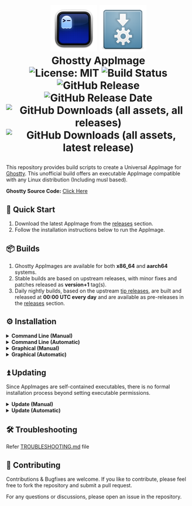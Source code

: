 <h1><p align="center">
  <img src="./assets/ghostty.png" alt="Ghostty Logo" width="128">
  <img src="./assets/appimage.png" alt="AppImage Logo" width="128">
  <br>Ghostty AppImage<br>
  <img src="https://img.shields.io/badge/License-MIT-blue.svg" alt="License: MIT">
  <img src="https://github.com/pkgforge-dev/ghostty-appimage/actions/workflows/ci.yaml/badge.svg" alt="Build Status">
  <img src="https://img.shields.io/github/v/release/pkgforge-dev/ghostty-appimage" alt="GitHub Release">
  <img src="https://img.shields.io/github/release-date/pkgforge-dev/ghostty-appimage" alt="GitHub Release Date">
  <img src="https://img.shields.io/github/downloads/pkgforge-dev/ghostty-appimage/total" alt="GitHub Downloads (all assets, all releases)">
  <img src="https://img.shields.io/github/downloads/pkgforge-dev/ghostty-appimage/latest/total" alt="GitHub Downloads (all assets, latest release)">
</p></h1>

This repository provides build scripts to create a Universal AppImage for [Ghostty](https://ghostty.org/). This unofficial build offers an executable AppImage compatible with any Linux distribution (Including musl based).

**Ghostty Source Code:** [Click Here](https://github.com/ghostty-org/ghostty)

## 🚀 Quick Start

1. Download the latest AppImage from the [releases](https://github.com/pkgforge-dev/ghostty-appimage/releases) section.
2. Follow the installation instructions below to run the AppImage.

## 📦 Builds

1. Ghostty AppImages are available for both **x86_64** and **aarch64** systems.
1. Stable builds are based on upstream releases, with minor fixes and patches released as **version+1** tag(s).
1. Daily nightly builds, based on the upstream [tip releases](https://github.com/ghostty-org/ghostty/releases/tag/tip), are built and released at **00:00 UTC every day** and are available as pre-releases in the [releases](https://github.com/pkgforge-dev/ghostty-appimage/releases/tag/tip) section.

## ⚙️ Installation

<details>
  <summary><b>Command Line (Manual)</b></summary>

Run the following commands in your terminal:

```bash
# Download the latest AppImage package from releases
wget https://github.com/pkgforge-dev/ghostty-appimage/releases/download/${VERSION}/Ghostty-${VERSION}-${ARCH}.AppImage

# Make the AppImage executable
chmod +x Ghostty-${VERSION}-${ARCH}.AppImage

# Run the AppImage
./Ghostty-${VERSION}-${ARCH}.AppImage

# Optionally, add the AppImage to your PATH for easier access

# With sudo for system wide availability
sudo install ./Ghostty-${VERSION}-${ARCH}.AppImage /usr/local/bin/ghostty

# Without sudo, XDG base spec mandate
install ./Ghostty-${VERSION}-${ARCH}.AppImage $HOME/.local/bin/ghostty

# Now you can run Ghostty from anywhere using the command:
ghostty
```

</details>

<details>
  <summary><b>Command Line (Automatic)</b></summary>

Ghostty AppImage can be accessed through [**Soar**](https://github.com/pkgforge/soar) or [**AM**](https://github.com/ivan-hc/AM)/[**AppMan**](https://github.com/ivan-hc/AppMan). These tools automate the installation process, configure the PATH, and integrate with your desktop environment when installing AppImages.

1. Using [**Soar**](https://github.com/pkgforge/soar)

   ```bash
   # Install
   soar install ghostty

   # Upgrade
   soar update ghostty

   # Uninstall
   soar remove ghostty
   ```

1. Using [**AM**](https://github.com/ivan-hc/AM) or [**AppMan**](https://github.com/ivan-hc/AppMan) _(Choose one as appropriate)_

   ```bash
   # Install
   am -i ghostty

   # Upgrade
   am -u ghostty

   # Uninstall
   am -r ghostty
   ```

_Note: Ensure you have the necessary permissions to run these commands. For more detailed usage, refer to the documentation of each tool._

</details>

<details>
  <summary><b>Graphical (Manual)</b></summary>

1. Download the latest AppImage package from the [releases](https://github.com/pkgforge-dev/ghostty-appimage/releases) section.
2. Locate the downloaded file in your file explorer (e.g., Nautilus, Thunar, PCManFM).
3. Right-click the downloaded file and select **Properties**.
4. Navigate to the **Permissions** tab and check the box that says **Allow executing file as program/Executable as Program**.
5. Close the properties window and double-click the AppImage file to run it.

<p align="center">
  <img src="./assets/1.png" alt="Step 1" width="384" style="margin-right: 10px;">
  <img src="./assets/2.png" alt="Step 2" width="384">
</p>

</details>

<details>
  <summary><b>Graphical (Automatic)</b></summary>

Ghostty AppImage can easily be managed using graphical tools such as [AppImageLauncher](https://github.com/TheAssassin/AppImageLauncher) and [Gear Lever](https://github.com/mijorus/gearlever).

1. **Using [AppImageLauncher](https://github.com/TheAssassin/AppImageLauncher)**

   For detailed instructions, please refer to the [AppImageLauncher documentation](https://docs.appimage.org/user-guide/run-appimages.html#appimagelauncher).

   > **🛈 NOTE**
   >
   > With the launch of AppImageLauncher **v3.0.0**, you have to use the alpha pre-releases as the stable release doesn't work with the static runtime
   >
   > For more information please refer the [discussion](https://github.com/TheAssassin/AppImageLauncher/discussions/687) and the [comment](https://github.com/TheAssassin/AppImageLauncher/discussions/687#discussioncomment-12181060)

2. **Using [Gear Lever](https://github.com/mijorus/gearlever)**

   - Download the latest AppImage package from the [releases](https://github.com/pkgforge-dev/ghostty-appimage/releases) section.
   - Simply drag and drop the files from your file manager into the Gear Lever application.
   - Follow the on-screen instructions to configure the setup as a one-time installation process.

_Note: Ensure the necessary prerequsites are satisfied for these applications. For more detailed usage, refer to the documentation of each tool_

   </details>

## ⏫ Updating

Since AppImages are self-contained executables, there is no formal installation process beyond setting executable permissions.

<details>
  <summary><b>Update (Manual)</b></summary>

1. Download the latest AppImage package from the [releases](https://github.com/pkgforge-dev/ghostty-appimage/releases) section.
1. Follow the same steps as in the [Installation](#installation) section to make it executable and run it.

</details>

<details>
  <summary><b>Update (Automatic)</b></summary>

1. Use [AppImageUpdate](https://github.com/AppImageCommunity/AppImageUpdate) which reads the update information in the AppImage. This is a low level tool.
1. Use a higher level tool that uses AppImageUpdate, like [AppImageLauncher](https://github.com/TheAssassin/AppImageLauncher), [AM](https://github.com/ivan-hc/AM) or [appimaged](https://github.com/probonopd/go-appimage/blob/master/src/appimaged/README.md) daemon, these tools also automatically handle desktop integration.

</details>

## 🛠️ Troubleshooting

Refer [TROUBLESHOOTING.md](./TROUBLESHOOTING.md) file

## 🤝 Contributing

Contributions & Bugfixes are welcome. If you like to contribute, please feel free to fork the repository and submit a pull request.

For any questions or discussions, please open an issue in the repository.
